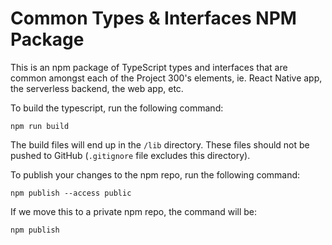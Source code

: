 # Common Types & Interfaces NPM Package

This is an npm package of TypeScript types and interfaces that are common amongst
each of the Project 300's elements, ie. React Native app, the serverless backend, 
the web app, etc.

To build the typescript, run the following command:

```
npm run build
```

The build files will end up in the `/lib` directory. These files should not be pushed 
to GitHub (`.gitignore` file excludes this directory).

To publish your changes to the npm repo, run the following command:

```
npm publish --access public
```

If we move this to a private npm repo, the command will be:

```
npm publish
```
